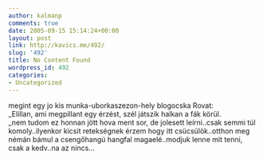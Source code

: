 ```yaml
---
author: kalmanp
comments: true
date: 2005-09-15 15:14:24+00:00
layout: post
link: http://kavics.me/492/
slug: '492'
title: No Content Found
wordpress_id: 492
categories:
- Uncategorized
---
```


megint egy jo kis munka-uborkaszezon-hely blogocska Rovat:  
_Elillan, ami megpillant egy érzést, szél játszik halkan a fák körül.  
_nem tudom ez honnan jött hova ment sor, de jolesett leírni..csak semmi túl komoly..ilyenkor kicsit retekségnek érzem hogy itt csücsülök..otthon meg némán bámul a csengőhangú hangfal magaelé..modjuk lenne mit tenni, csak a kedv..na az nincs...
